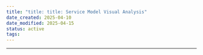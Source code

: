 ```yaml
---
title: "title: title: Service Model Visual Analysis"
date_created: 2025-04-10
date_modified: 2025-04-15
status: active
tags: 
---
```


---


